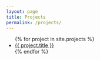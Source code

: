 ```yaml
---
layout: page
title: Projects
permalink: /projects/
---
```


<ul class="project-list">
  {% for project in site.projects %}
    <li>
      <a href="{{ project.url | relative_url }}">{{ project.title }}</a>
    </li>
  {% endfor %}
</ul>